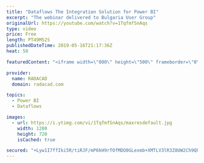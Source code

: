 ```yaml
---
title: "Dataflows The Integration Solution for Power BI"
excerpt: "The webinar delivered to Bulgaria User Group"
originalUrl: https://youtube.com/watch?v=1TqfmfSnAqs
type: video
price: Free
length: PT49M52S
publishedDateTime: 2019-05-16T21:17:36Z
heat: 50

featuredContent: "<iframe width=\"800\" height=\"500\" frameborder=\"0\" src=\"https://www.youtube.com/embed/1TqfmfSnAqs\" allow=\"accelerometer; autoplay; encrypted-media; gyroscope; picture-in-picture\" allowfullscreen></iframe>"

provider:
  name: RADACAD
  domain: radacad.com

topics:
  - Power BI
  - Dataflows

images:
  - url: https://i.ytimg.com/vi/1TqfmfSnAqs/maxresdefault.jpg
    width: 1280
    height: 720
    isCached: true

secured: "+Lyw1I7ffIki5R/tiRJF/mP6kH9rTOfMDO0GLexmb+XMTLV3lR3Z8UW2Ch9QhXN0clMJD9VxMaQzFLh1zHA3wpZvNjtCrYbzeaW3o1zULNF/s4aSC4Gn6FOfatUp3kOYbR8sg7Z7vMknHBa+/ixWEdMsiogNWhL/Q5Ehkcmp5ND4F0mkWkZZAff4mPXGDzzxvfJrKADqBUHzAz47NGHdltlIkx/mE3eUdKxgv5ZUaK1ZEvOtnDY7pZlvD91U+MzWVnsEnm22/tkKH/T+coLH91RRZ1eUwujj3IOcA0Wwi6D+1QPIoAwc0+2hmZeq79335NFgAJIvusfCdwurm1Pau6VRbT/rKBpUOrtFyQSQe9hjtT1RzzWeZFRfA20UsukvwRbNKyGxcKnPj2wwUIvg1A/z1SCBx+2ipi4mhsSBdd4=;yfYUZ0cKVFpjsAsuvl7WuA=="
---
```


